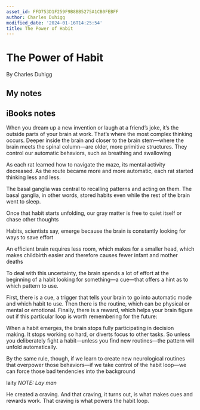 ```yaml
---
asset_id: FFD753D1F259F9B8BB5275A1CB0FEBFF
author: Charles Duhigg
modified_date: '2024-01-16T14:25:54'
title: The Power of Habit
---
```


# The Power of Habit

By Charles Duhigg

## My notes <a name="my_notes_dont_delete"></a>



## iBooks notes <a name="ibooks_notes_dont_delete"></a>

When you dream up a new invention or laugh at a friend’s joke, it’s the outside parts of your brain at work. That’s where the most complex thinking occurs.
Deeper inside the brain and closer to the brain stem—where the brain meets the spinal column—are older, more primitive structures. They control our automatic behaviors, such as breathing and swallowing

As each rat learned how to navigate the maze, its mental activity decreased. As the route became more and more automatic, each rat started thinking less and less.

The basal ganglia was central to recalling patterns and acting on them. The basal ganglia, in other words, stored habits even while the rest of the brain went to sleep.

Once that habit starts unfolding, our gray matter is free to quiet itself or chase other thoughts

Habits, scientists say, emerge because the brain is constantly looking for ways to save effort

An efficient brain requires less room, which makes for a smaller head, which makes childbirth easier and therefore causes fewer infant and mother deaths

To deal with this uncertainty, the brain spends a lot of effort at the beginning of a habit looking for something—a cue—that offers a hint as to which pattern to use.

First, there is a cue, a trigger that tells your brain to go into automatic mode and which habit to use. Then there is the routine, which can be physical or mental or emotional. Finally, there is a reward, which helps your brain figure out if this particular loop is worth remembering for the future:

When a habit emerges, the brain stops fully participating in decision making. It stops working so hard, or diverts focus to other tasks. So unless you deliberately fight a habit—unless you find new routines—the pattern will unfold automatically.

By the same rule, though, if we learn to create new neurological routines that overpower those behaviors—if we take control of the habit loop—we can force those bad tendencies into the background

laity  _NOTE: Lay man_

He created a craving. And that craving, it turns out, is what makes cues and rewards work. That craving is what powers the habit loop.